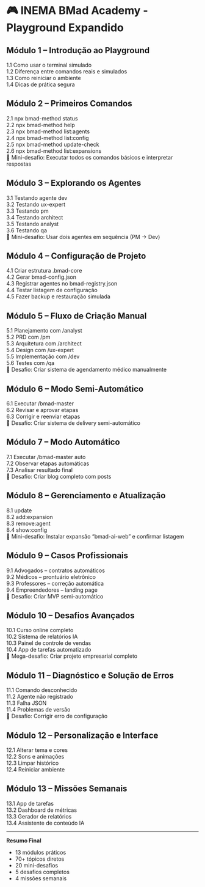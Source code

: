 # 🎮 INEMA BMad Academy - Playground Expandido

## Módulo 1 – Introdução ao Playground
1.1 Como usar o terminal simulado  
1.2 Diferença entre comandos reais e simulados  
1.3 Como reiniciar o ambiente  
1.4 Dicas de prática segura

## Módulo 2 – Primeiros Comandos
2.1 npx bmad-method status  
2.2 npx bmad-method help  
2.3 npx bmad-method list:agents  
2.4 npx bmad-method list:config  
2.5 npx bmad-method update-check  
2.6 npx bmad-method list:expansions  
🧩 Mini-desafio: Executar todos os comandos básicos e interpretar respostas

## Módulo 3 – Explorando os Agentes
3.1 Testando agente dev  
3.2 Testando ux-expert  
3.3 Testando pm  
3.4 Testando architect  
3.5 Testando analyst  
3.6 Testando qa  
🧩 Mini-desafio: Usar dois agentes em sequência (PM → Dev)

## Módulo 4 – Configuração de Projeto
4.1 Criar estrutura .bmad-core  
4.2 Gerar bmad-config.json  
4.3 Registrar agentes no bmad-registry.json  
4.4 Testar listagem de configuração  
4.5 Fazer backup e restauração simulada

## Módulo 5 – Fluxo de Criação Manual
5.1 Planejamento com /analyst  
5.2 PRD com /pm  
5.3 Arquitetura com /architect  
5.4 Design com /ux-expert  
5.5 Implementação com /dev  
5.6 Testes com /qa  
🧩 Desafio: Criar sistema de agendamento médico manualmente

## Módulo 6 – Modo Semi-Automático
6.1 Executar /bmad-master  
6.2 Revisar e aprovar etapas  
6.3 Corrigir e reenviar etapas  
🧩 Desafio: Criar sistema de delivery semi-automático

## Módulo 7 – Modo Automático
7.1 Executar /bmad-master auto  
7.2 Observar etapas automáticas  
7.3 Analisar resultado final  
🧩 Desafio: Criar blog completo com posts

## Módulo 8 – Gerenciamento e Atualização
8.1 update  
8.2 add:expansion  
8.3 remove:agent  
8.4 show:config  
🧩 Mini-desafio: Instalar expansão “bmad-ai-web” e confirmar listagem

## Módulo 9 – Casos Profissionais
9.1 Advogados – contratos automáticos  
9.2 Médicos – prontuário eletrônico  
9.3 Professores – correção automática  
9.4 Empreendedores – landing page  
🧩 Desafio: Criar MVP semi-automático

## Módulo 10 – Desafios Avançados
10.1 Curso online completo  
10.2 Sistema de relatórios IA  
10.3 Painel de controle de vendas  
10.4 App de tarefas automatizado  
🧩 Mega-desafio: Criar projeto empresarial completo

## Módulo 11 – Diagnóstico e Solução de Erros
11.1 Comando desconhecido  
11.2 Agente não registrado  
11.3 Falha JSON  
11.4 Problemas de versão  
🧩 Desafio: Corrigir erro de configuração

## Módulo 12 – Personalização e Interface
12.1 Alterar tema e cores  
12.2 Sons e animações  
12.3 Limpar histórico  
12.4 Reiniciar ambiente

## Módulo 13 – Missões Semanais
13.1 App de tarefas  
13.2 Dashboard de métricas  
13.3 Gerador de relatórios  
13.4 Assistente de conteúdo IA

---
**Resumo Final**
- 13 módulos práticos  
- 70+ tópicos diretos  
- 20 mini-desafios  
- 5 desafios completos  
- 4 missões semanais
